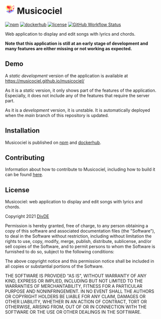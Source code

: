 # <img src="./src/ui/public/favicon144.png" width="32"> Musicociel

[![npm](https://img.shields.io/badge/npm-musicociel-blue)](https://www.npmjs.com/package/musicociel) [![dockerhub](https://img.shields.io/badge/dockerhub-davdiv%2Fmusicociel-blue)](https://hub.docker.com/r/davdiv/musicociel/) [![license](https://img.shields.io/badge/license-MIT-brightgreen)](./LICENSE.md) [![GitHub Workflow Status](https://img.shields.io/github/workflow/status/musicociel/musicociel/ci)](https://github.com/musicociel/musicociel/actions/workflows/ci.yml?query=branch%3Amain)

Web application to display and edit songs with lyrics and chords.

**Note that this application is still at an early stage of development and many features are either missing or not working as expected.**

## Demo

A _static_ _development_ version of the application is available at https://musicociel.github.io/musicociel/

As it is a _static_ version, it only shows part of the features of the application. Especially, it does not include any of the features that require the server part.

As it is a _development_ version, it is unstable. It is automatically deployed when the _main_ branch of this repository is updated.

## Installation

Musicociel is published on [npm](https://www.npmjs.com/package/musicociel) and [dockerhub](https://hub.docker.com/r/davdiv/musicociel/).

## Contributing

Information about how to contribute to Musicociel, including how to build it can be found [here](./CONTRIBUTING.md).

## License

Musicociel: web application to display and edit songs with lyrics and chords.

Copyright 2021 <a href="mailto:divde@musicociel.fr">DivDE</a>

Permission is hereby granted, free of charge, to any person obtaining a copy of this software and associated documentation files (the "Software"), to deal in the Software without restriction, including without limitation the rights to use, copy, modify, merge, publish, distribute, sublicense, and/or sell copies of the Software, and to permit persons to whom the Software is furnished to do so, subject to the following conditions:

The above copyright notice and this permission notice shall be included in all copies or substantial portions of the Software.

THE SOFTWARE IS PROVIDED "AS IS", WITHOUT WARRANTY OF ANY KIND, EXPRESS OR IMPLIED, INCLUDING BUT NOT LIMITED TO THE WARRANTIES OF MERCHANTABILITY, FITNESS FOR A PARTICULAR PURPOSE AND NONINFRINGEMENT. IN NO EVENT SHALL THE AUTHORS OR COPYRIGHT HOLDERS BE LIABLE FOR ANY CLAIM, DAMAGES OR OTHER LIABILITY, WHETHER IN AN ACTION OF CONTRACT, TORT OR OTHERWISE, ARISING FROM, OUT OF OR IN CONNECTION WITH THE SOFTWARE OR THE USE OR OTHER DEALINGS IN THE SOFTWARE.
